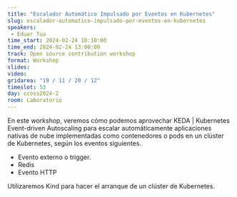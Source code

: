 ```yaml
---
title: "Escalador Automático Impulsado por Eventos en Kubernetes"
slug: escalador-automatico-impulsado-por-eventos-en-kubernetes
speakers:
 - Eduar Tua
time_start: 2024-02-24 10:10:00
time_end: 2024-02-24 13:00:00
track: Open source contribution workshop
format: Workshop
slides: 
video: 
gridarea: "19 / 11 / 20 / 12"
timeslot: 53
day: ccoss2024-2
room: Laboratorio
---
```


En este workshop, veremos cómo podemos aprovechar KEDA | Kubernetes Event-driven Autoscaling para escalar automáticamente aplicaciones nativas de nube implementadas como contenedores o pods en un clúster de Kubernetes, según los eventos siguientes.

 - Evento externo o trigger.
 - Redis
 - Evento HTTP
 
Utilizaremos Kind para hacer el arranque de un clúster de Kubernetes.